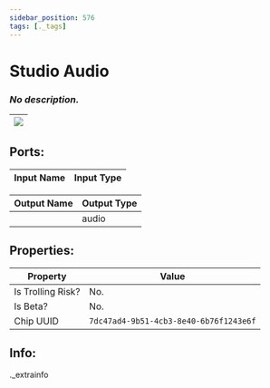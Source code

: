 ```yaml
---
sidebar_position: 576
tags: [._tags]
---
```


# Studio Audio


### *No description.*

| ![](https://images-ext-2.discordapp.net/external/MPmIaQzlEPmgGWlgi-WxBBXt0Bjv_zWPkg1y1f_sy3s/https/www.recroomcircuits.com/image/circuit/absolute-value?width=206&height=108) |
|-----|

## Ports:

| Input Name | Input Type |
|-----------|-----------|

| Output Name | Output Type |
|-----------|-----------|
|  | audio |

## Properties:

| Property  | Value |
|-------------------|-----------|
| Is Trolling Risk? | No. |
| Is Beta? | No. |
| Chip UUID | `7dc47ad4-9b51-4cb3-8e40-6b76f1243e6f` |

## Info:
._extrainfo